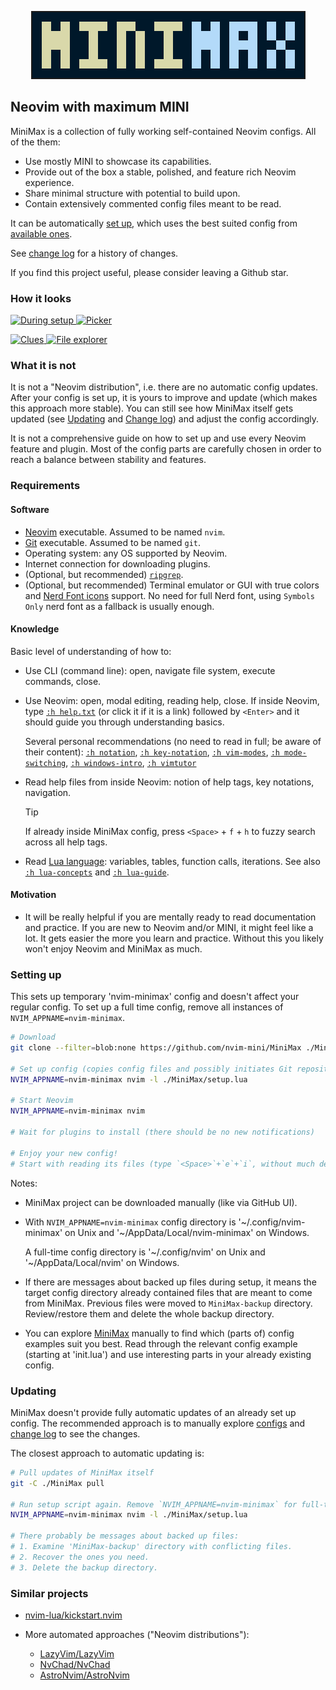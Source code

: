 <p align="center"> <img src="logo.png" alt="mini.nvim" style="max-width:100%;border:solid 2px"/> </p>

## Neovim with maximum MINI

MiniMax is a collection of fully working self-contained Neovim configs. All of the them:

- Use mostly MINI to showcase its capabilities.
- Provide out of the box a stable, polished, and feature rich Neovim experience.
- Share minimal structure with potential to build upon.
- Contain extensively commented config files meant to be read.

It can be automatically [set up](#setting-up), which uses the best suited config from [available ones](configs).

See [change log](CHANGELOG.md) for a history of changes.

If you find this project useful, please consider leaving a Github star.

### How it looks

<a href="https://github.com/nvim-mini/assets/blob/main/demo/demo-minimax_1.png?raw=true"> <img alt="During setup" src="https://github.com/nvim-mini/assets/blob/main/demo/demo-minimax_1.png?raw=true" style="width: 45%"/> </a>
<a href="https://github.com/nvim-mini/assets/blob/main/demo/demo-minimax_2.png?raw=true"> <img alt="Picker" src="https://github.com/nvim-mini/assets/blob/main/demo/demo-minimax_2.png?raw=true" style="width: 45%"/> </a>

<a href="https://github.com/nvim-mini/assets/blob/main/demo/demo-minimax_3.png?raw=true"> <img alt="Clues" src="https://github.com/nvim-mini/assets/blob/main/demo/demo-minimax_3.png?raw=true" style="width: 45%"/> </a>
<a href="https://github.com/nvim-mini/assets/blob/main/demo/demo-minimax_4.png?raw=true"> <img alt="File explorer" src="https://github.com/nvim-mini/assets/blob/main/demo/demo-minimax_4.png?raw=true" style="width: 45%"/> </a>

### What it is not

It is not a "Neovim distribution", i.e. there are no automatic config updates. After your config is set up, it is yours to improve and update (which makes this approach more stable). You can still see how MiniMax itself gets updated (see [Updating](#updating) and [Change log](CHANGELOG.md)) and adjust the config accordingly.

It is not a comprehensive guide on how to set up and use every Neovim feature and plugin. Most of the config parts are carefully chosen in order to reach a balance between stability and features.

### Requirements

#### Software

- [Neovim](https://neovim.io/) executable. Assumed to be named `nvim`.
- [Git](https://git-scm.com/) executable. Assumed to be named `git`.
- Operating system: any OS supported by Neovim.
- Internet connection for downloading plugins.
- (Optional, but recommended) [`ripgrep`](https://github.com/BurntSushi/ripgrep#installation).
- (Optional, but recommended) Terminal emulator or GUI with true colors and [Nerd Font icons](https://www.nerdfonts.com/) support. No need for full Nerd font, using `Symbols Only` nerd font as a fallback is usually enough.

#### Knowledge

Basic level of understanding of how to:

- Use CLI (command line): open, navigate file system, execute commands, close.

- Use Neovim: open, modal editing, reading help, close. If inside Neovim, type [`:h help.txt`](https://neovim.io/doc/user/helptag.html?tag=help.txt) (or click it if it is a link) followed by `<Enter>` and it should guide you through understanding basics.

    Several personal recommendations (no need to read in full; be aware of their content): [`:h notation`](https://neovim.io/doc/user/helptag.html?tag=notation), [`:h key-notation`](https://neovim.io/doc/user/helptag.html?tag=key-notation), [`:h vim-modes`](https://neovim.io/doc/user/helptag.html?tag=vim-modes), [`:h mode-switching`](https://neovim.io/doc/user/helptag.html?tag=mode-switching), [`:h windows-intro`](https://neovim.io/doc/user/helptag.html?tag=windows-intro),  [`:h vimtutor`](https://neovim.io/doc/user/helptag.html?tag=vimtutor)

- Read help files from inside Neovim: notion of help tags, key notations, navigation.

  > [!TIP]
  > If already inside MiniMax config, press `<Space>` + `f` + `h` to fuzzy search across all help tags.

- Read [Lua language](https://learnxinyminutes.com/lua/): variables, tables, function calls, iterations. See also [`:h lua-concepts`](https://neovim.io/doc/user/helptag.html?tag=lua-concepts) and [`:h lua-guide`](https://neovim.io/doc/user/helptag.html?tag=lua-guide).

#### Motivation

- It will be really helpful if you are mentally ready to read documentation and practice. If you are new to Neovim and/or MINI, it might feel like a lot. It gets easier the more you learn and practice. Without this you likely won't enjoy Neovim and MiniMax as much.

### Setting up

This sets up temporary 'nvim-minimax' config and doesn't affect your regular config. To set up a full time config, remove all instances of `NVIM_APPNAME=nvim-minimax`.

```bash
# Download
git clone --filter=blob:none https://github.com/nvim-mini/MiniMax ./MiniMax

# Set up config (copies config files and possibly initiates Git repository)
NVIM_APPNAME=nvim-minimax nvim -l ./MiniMax/setup.lua

# Start Neovim
NVIM_APPNAME=nvim-minimax nvim

# Wait for plugins to install (there should be no new notifications)

# Enjoy your new config!
# Start with reading its files (type `<Space>`+`e`+`i`, without much delay in between)
```

Notes:

- MiniMax project can be downloaded manually (like via GitHub UI).

- With `NVIM_APPNAME=nvim-minimax` config directory is '\~/.config/nvim-minimax' on Unix and '\~/AppData/Local/nvim-minimax' on Windows.

    A full-time config directory is '\~/.config/nvim' on Unix and '\~/AppData/Local/nvim' on Windows.

- If there are messages about backed up files during setup, it means the target config directory already contained files that are meant to come from MiniMax. Previous files were moved to `MiniMax-backup` directory. Review/restore them and delete the whole backup directory.

- You can explore [MiniMax](configs) manually to find which (parts of) config examples suit you best. Read through the relevant config example (starting at 'init.lua') and use interesting parts in your already existing config.

### Updating

MiniMax doesn't provide fully automatic updates of an already set up config. The recommended approach is to manually explore [configs](configs) and [change log](CHANGELOG.md) to see the changes.

The closest approach to automatic updating is:

```bash
# Pull updates of MiniMax itself
git -C ./MiniMax pull

# Run setup script again. Remove `NVIM_APPNAME=nvim-minimax` for full-time config
NVIM_APPNAME=nvim-minimax nvim -l ./MiniMax/setup.lua

# There probably be messages about backed up files:
# 1. Examine 'MiniMax-backup' directory with conflicting files.
# 2. Recover the ones you need.
# 3. Delete the backup directory.
```

### Similar projects

- [nvim-lua/kickstart.nvim](https://github.com/nvim-lua/kickstart.nvim)

- More automated approaches ("Neovim distributions"):
    - [LazyVim/LazyVim](https://github.com/LazyVim/LazyVim)
    - [NvChad/NvChad](https://github.com/NvChad/NvChad)
    - [AstroNvim/AstroNvim](https://github.com/AstroNvim/AstroNvim)
